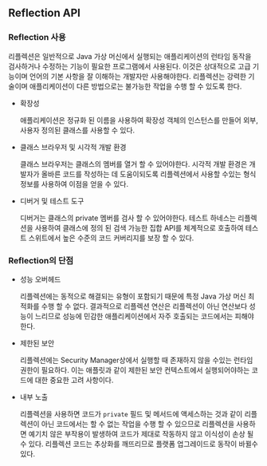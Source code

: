 ## Reflection API

> [리플렉션 API 레퍼런스]: https://docs.oracle.com/javase/tutorial/reflect/index.html

### Reflection 사용

리플렉션은 일반적으로 Java 가상 머신에서 실행되는 애플리케이션의 런타임 동작을 검사하거나 수정하는 기능이 필요한 프로그램에서 사용된다. 이것은 상대적으로 고급 기능이며 언어의 기본 사항을 잘 이해하는 개발자만 사용해야한다. 리플렉션는 강력한 기술이며 애플리케이션이 다른 방법으로는 불가능한 작업을 수행 할 수 있도록 한다.

- 확장성

  애플리케이션은 정규화 된 이름을 사용하여 확장성 객체의 인스턴스를 만들어 외부, 사용자 정의된 클래스를 사용할 수 있다.

- 클래스 브라우저 및 시각적 개발 환경

  클래스 브라우저는 클래스의 멤버를 열거 할 수 있어야한다. 시각적 개발 환경은 개발자가 올바른 코드를 작성하는 데 도움이되도록 리플렉션에서 사용할 수있는 형식 정보를 사용하여 이점을 얻을 수 있다.

- 디버거 및 테스트 도구

  디버거는 클래스의 private 멤버를 검사 할 수 있어야한다. 테스트 하네스는 리플렉션을 사용하여 클래스에 정의 된 검색 가능한 집합 API를 체계적으로 호출하여 테스트 스위트에서 높은 수준의 코드 커버리지를 보장 할 수 있다.

### Reflection의 단점

- 성능 오버헤드

  리플렉션에는 동적으로 해결되는 유형이 포함되기 때문에 특정 Java 가상 머신 최적화를 수행 할 수 없다. 결과적으로 리플렉션 연산은 리플렉션이 아닌 연산보다 성능이 느리므로 성능에 민감한 애플리케이션에서 자주 호출되는 코드에서는 피해야한다.

- 제한된 보안

  리플렉션에는 Security Manager상에서 실행할 때 존재하지 않을 수있는 런타임 권한이 필요하다. 이는 애플릿과 같이 제한된 보안 컨텍스트에서 실행되어야하는 코드에 대한 중요한 고려 사항이다.

- 내부 노출

  리플렉션을 사용하면 코드가 `private` 필드 및 메서드에 액세스하는 것과 같이 리플렉션이 아닌 코드에서는 할 수 없는 작업을 수행 할 수 있으므로 리플렉션을 사용하면 예기치 않은 부작용이 발생하여 코드가 제대로 작동하지 않고 이식성이 손상 될 수 있다. 리플렉션 코드는 추상화를 깨뜨리므로 플랫폼 업그레이드로 동작이 바뀔수 있다.